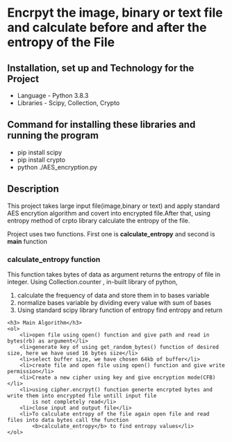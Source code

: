 <html>

<head>

</head>

<body>
    <h1>Encrpyt the image, binary or text file and calculate before and after the entropy of the File</h1>
    <h2>Installation, set up and Technology for the Project</h2>
    <ul>
        <li>Language - Python 3.8.3</li>
        <li>Libraries - Scipy, Collection, Crypto</li>
    </ul>
    <h2>Command for installing these libraries and running the program</h2>
    <ul>
        <li>pip install scipy</li>
        <li>pip install crypto</li>
        <li>python ./AES_encryption.py</li>
    </ul>
    <h2>Description</h2>
    <p>This project takes large input file(image,binary or text) and apply standard AES encrytion algorithm and covert
        into encrypted file.After that, using entropy method of crpto library calculate the entropy of the file.
    </p>
    <p>Project uses two functions. First one is <b>calculate_entropy</b> and second is <b>main</b> function</p>
    <h3>calculate_entropy function</h3>
    <p>This function takes bytes of data as argument returns the entropy of file in integer. Using Collection.counter ,
        in-built
        library of python,
    <ol>
        <li>calculate the frequency of data and store them in to bases variable</li>
        <li>normalize bases variable by dividing every value with sum of bases</li>
        <li>Using standard scipy library function of entropy find entropy and return</li>
    </ol>

    <h3> Main Algorithm</h3>
    <ol>
        <li>open file using open() function and give path and read in bytes(rb) as argument</li>
        <li>generate key of using get_random_bytes() function of desired size, here we have used 16 bytes size</li>
        <li>select buffer size, we have chosen 64kb of buffer</li>
        <li>create file and open file using open() function and give write permission</li>
        <li>Create a new cipher using key and give encryption mode(CFB)</li>
        <li>using cipher.encrpyt() function generte encrpted bytes and write them into encrypted file untill input file
            is not completely read</li>
        <li>close input and output file</li>
        <li>To calculate entropy of the file again open file and read files into data bytes call the function
            <b>calculate_entropy</b> to find entropy values</li>
    </ol>



</body>

</html>
